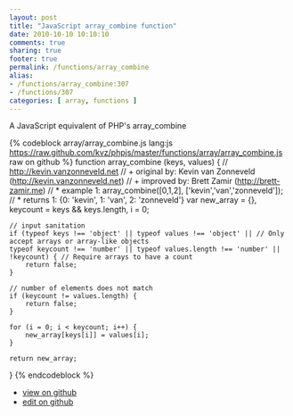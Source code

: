 ```yaml
---
layout: post
title: "JavaScript array_combine function"
date: 2010-10-10 10:10:10
comments: true
sharing: true
footer: true
permalink: /functions/array_combine
alias:
- /functions/array_combine:307
- /functions/307
categories: [ array, functions ]
---
```

A JavaScript equivalent of PHP's array_combine
<!-- more -->
{% codeblock array/array_combine.js lang:js https://raw.github.com/kvz/phpjs/master/functions/array/array_combine.js raw on github %}
function array_combine (keys, values) {
    // http://kevin.vanzonneveld.net
    // +   original by: Kevin van Zonneveld (http://kevin.vanzonneveld.net)
    // +   improved by: Brett Zamir (http://brett-zamir.me)
    // *     example 1: array_combine([0,1,2], ['kevin','van','zonneveld']);
    // *     returns 1: {0: 'kevin', 1: 'van', 2: 'zonneveld'}
    var new_array = {},
        keycount = keys && keys.length,
        i = 0;

    // input sanitation
    if (typeof keys !== 'object' || typeof values !== 'object' || // Only accept arrays or array-like objects
    typeof keycount !== 'number' || typeof values.length !== 'number' || !keycount) { // Require arrays to have a count
        return false;
    }

    // number of elements does not match
    if (keycount != values.length) {
        return false;
    }

    for (i = 0; i < keycount; i++) {
        new_array[keys[i]] = values[i];
    }

    return new_array;
}
{% endcodeblock %}
<ul>
 <li><a href="https://github.com/kvz/phpjs/blob/master/functions/array/array_combine.js">view on github</a></li>
 <li><a href="https://github.com/kvz/phpjs/edit/master/functions/array/array_combine.js">edit on github</a></li>
</ul>
